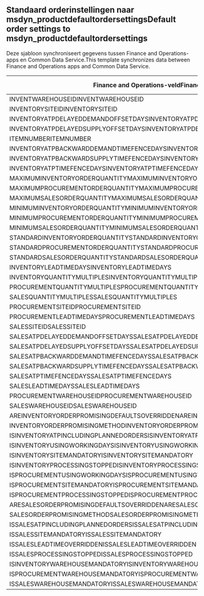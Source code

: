 ## <a name="default-order-settings-to-msdyn_productdefaultordersettings"></a><span data-ttu-id="50a97-101">Standaard orderinstellingen naar msdyn_productdefaultordersettings</span><span class="sxs-lookup"><span data-stu-id="50a97-101">Default order settings to msdyn_productdefaultordersettings</span></span>

<span data-ttu-id="50a97-102">Deze sjabloon synchroniseert gegevens tussen Finance and Operations-apps en Common Data Service.</span><span class="sxs-lookup"><span data-stu-id="50a97-102">This template synchronizes data between Finance and Operations apps and Common Data Service.</span></span>

<span data-ttu-id="50a97-103">Finance and Operations-veld</span><span class="sxs-lookup"><span data-stu-id="50a97-103">Finance and Operations field</span></span> | <span data-ttu-id="50a97-104">Toewijzingstype</span><span class="sxs-lookup"><span data-stu-id="50a97-104">Map type</span></span> | <span data-ttu-id="50a97-105">Ander Dynamics 365-veld</span><span class="sxs-lookup"><span data-stu-id="50a97-105">Other Dynamics 365 field</span></span> | <span data-ttu-id="50a97-106">Standaardwaarde</span><span class="sxs-lookup"><span data-stu-id="50a97-106">Default value</span></span>
---|---|---|---
<span data-ttu-id="50a97-107">INVENTWAREHOUSEID</span><span class="sxs-lookup"><span data-stu-id="50a97-107">INVENTWAREHOUSEID</span></span> | = | <span data-ttu-id="50a97-108">msdyn_inventorywarehouse.msdyn_warehouseidentifier</span><span class="sxs-lookup"><span data-stu-id="50a97-108">msdyn_inventorywarehouse.msdyn_warehouseidentifier</span></span> | 
<span data-ttu-id="50a97-109">INVENTORYSITEID</span><span class="sxs-lookup"><span data-stu-id="50a97-109">INVENTORYSITEID</span></span> | = | <span data-ttu-id="50a97-110">msdyn_inventorysite.msdyn_siteid</span><span class="sxs-lookup"><span data-stu-id="50a97-110">msdyn_inventorysite.msdyn_siteid</span></span> | 
<span data-ttu-id="50a97-111">INVENTORYATPDELAYEDDEMANDOFFSETDAYS</span><span class="sxs-lookup"><span data-stu-id="50a97-111">INVENTORYATPDELAYEDDEMANDOFFSETDAYS</span></span> | = | <span data-ttu-id="50a97-112">msdyn_inventoryatpdelayeddemandoffsetdays</span><span class="sxs-lookup"><span data-stu-id="50a97-112">msdyn_inventoryatpdelayeddemandoffsetdays</span></span> | 
<span data-ttu-id="50a97-113">INVENTORYATPDELAYEDSUPPLYOFFSETDAYS</span><span class="sxs-lookup"><span data-stu-id="50a97-113">INVENTORYATPDELAYEDSUPPLYOFFSETDAYS</span></span> | = | <span data-ttu-id="50a97-114">msdyn_inventoryatpdelayedsupplyoffsetdays</span><span class="sxs-lookup"><span data-stu-id="50a97-114">msdyn_inventoryatpdelayedsupplyoffsetdays</span></span> | 
<span data-ttu-id="50a97-115">ITEMNUMBER</span><span class="sxs-lookup"><span data-stu-id="50a97-115">ITEMNUMBER</span></span> | = | <span data-ttu-id="50a97-116">msdyn_itemnumber.msdyn_itemnumber</span><span class="sxs-lookup"><span data-stu-id="50a97-116">msdyn_itemnumber.msdyn_itemnumber</span></span> | 
<span data-ttu-id="50a97-117">INVENTORYATPBACKWARDDEMANDTIMEFENCEDAYS</span><span class="sxs-lookup"><span data-stu-id="50a97-117">INVENTORYATPBACKWARDDEMANDTIMEFENCEDAYS</span></span> | = | <span data-ttu-id="50a97-118">msdyn_inventoryatpbackwarddemandtimefencedays</span><span class="sxs-lookup"><span data-stu-id="50a97-118">msdyn_inventoryatpbackwarddemandtimefencedays</span></span> | 
<span data-ttu-id="50a97-119">INVENTORYATPBACKWARDSUPPLYTIMEFENCEDAYS</span><span class="sxs-lookup"><span data-stu-id="50a97-119">INVENTORYATPBACKWARDSUPPLYTIMEFENCEDAYS</span></span> | = | <span data-ttu-id="50a97-120">msdyn_inventoryatpbackwardsupplytimefencedays</span><span class="sxs-lookup"><span data-stu-id="50a97-120">msdyn_inventoryatpbackwardsupplytimefencedays</span></span> | 
<span data-ttu-id="50a97-121">INVENTORYATPTIMEFENCEDAYS</span><span class="sxs-lookup"><span data-stu-id="50a97-121">INVENTORYATPTIMEFENCEDAYS</span></span> | = | <span data-ttu-id="50a97-122">msdyn_inventoryatptimefencedays</span><span class="sxs-lookup"><span data-stu-id="50a97-122">msdyn_inventoryatptimefencedays</span></span> | 
<span data-ttu-id="50a97-123">MAXIMUMINVENTORYORDERQUANTITY</span><span class="sxs-lookup"><span data-stu-id="50a97-123">MAXIMUMINVENTORYORDERQUANTITY</span></span> | = | <span data-ttu-id="50a97-124">msdyn_maximuminventoryorderquantity</span><span class="sxs-lookup"><span data-stu-id="50a97-124">msdyn_maximuminventoryorderquantity</span></span> | 
<span data-ttu-id="50a97-125">MAXIMUMPROCUREMENTORDERQUANTITY</span><span class="sxs-lookup"><span data-stu-id="50a97-125">MAXIMUMPROCUREMENTORDERQUANTITY</span></span> | = | <span data-ttu-id="50a97-126">msdyn_maximumprocurementorderquantity</span><span class="sxs-lookup"><span data-stu-id="50a97-126">msdyn_maximumprocurementorderquantity</span></span> | 
<span data-ttu-id="50a97-127">MAXIMUMSALESORDERQUANTITY</span><span class="sxs-lookup"><span data-stu-id="50a97-127">MAXIMUMSALESORDERQUANTITY</span></span> | = | <span data-ttu-id="50a97-128">msdyn_maximumsalesorderquantity</span><span class="sxs-lookup"><span data-stu-id="50a97-128">msdyn_maximumsalesorderquantity</span></span> | 
<span data-ttu-id="50a97-129">MINIMUMINVENTORYORDERQUANTITY</span><span class="sxs-lookup"><span data-stu-id="50a97-129">MINIMUMINVENTORYORDERQUANTITY</span></span> | = | <span data-ttu-id="50a97-130">msdyn_minimuminventoryorderquantity</span><span class="sxs-lookup"><span data-stu-id="50a97-130">msdyn_minimuminventoryorderquantity</span></span> | 
<span data-ttu-id="50a97-131">MINIMUMPROCUREMENTORDERQUANTITY</span><span class="sxs-lookup"><span data-stu-id="50a97-131">MINIMUMPROCUREMENTORDERQUANTITY</span></span> | = | <span data-ttu-id="50a97-132">msdyn_minimumprocurementorderquantity</span><span class="sxs-lookup"><span data-stu-id="50a97-132">msdyn_minimumprocurementorderquantity</span></span> | 
<span data-ttu-id="50a97-133">MINIMUMSALESORDERQUANTITY</span><span class="sxs-lookup"><span data-stu-id="50a97-133">MINIMUMSALESORDERQUANTITY</span></span> | = | <span data-ttu-id="50a97-134">msdyn_minimumsalesorderquantity</span><span class="sxs-lookup"><span data-stu-id="50a97-134">msdyn_minimumsalesorderquantity</span></span> | 
<span data-ttu-id="50a97-135">STANDARDINVENTORYORDERQUANTITY</span><span class="sxs-lookup"><span data-stu-id="50a97-135">STANDARDINVENTORYORDERQUANTITY</span></span> | = | <span data-ttu-id="50a97-136">msdyn_standardinventoryorderquantity</span><span class="sxs-lookup"><span data-stu-id="50a97-136">msdyn_standardinventoryorderquantity</span></span> | 
<span data-ttu-id="50a97-137">STANDARDPROCUREMENTORDERQUANTITY</span><span class="sxs-lookup"><span data-stu-id="50a97-137">STANDARDPROCUREMENTORDERQUANTITY</span></span> | = | <span data-ttu-id="50a97-138">msdyn_standardprocurementorderquantity</span><span class="sxs-lookup"><span data-stu-id="50a97-138">msdyn_standardprocurementorderquantity</span></span> | 
<span data-ttu-id="50a97-139">STANDARDSALESORDERQUANTITY</span><span class="sxs-lookup"><span data-stu-id="50a97-139">STANDARDSALESORDERQUANTITY</span></span> | = | <span data-ttu-id="50a97-140">msdyn_standardsalesorderquantity</span><span class="sxs-lookup"><span data-stu-id="50a97-140">msdyn_standardsalesorderquantity</span></span> | 
<span data-ttu-id="50a97-141">INVENTORYLEADTIMEDAYS</span><span class="sxs-lookup"><span data-stu-id="50a97-141">INVENTORYLEADTIMEDAYS</span></span> | = | <span data-ttu-id="50a97-142">msdyn_inventoryleadtimedays</span><span class="sxs-lookup"><span data-stu-id="50a97-142">msdyn_inventoryleadtimedays</span></span> | 
<span data-ttu-id="50a97-143">INVENTORYQUANTITYMULTIPLES</span><span class="sxs-lookup"><span data-stu-id="50a97-143">INVENTORYQUANTITYMULTIPLES</span></span> | = | <span data-ttu-id="50a97-144">msdyn_inventoryquantitymultiples</span><span class="sxs-lookup"><span data-stu-id="50a97-144">msdyn_inventoryquantitymultiples</span></span> | 
<span data-ttu-id="50a97-145">PROCUREMENTQUANTITYMULTIPLES</span><span class="sxs-lookup"><span data-stu-id="50a97-145">PROCUREMENTQUANTITYMULTIPLES</span></span> | = | <span data-ttu-id="50a97-146">msdyn_procurementquantitymultiples</span><span class="sxs-lookup"><span data-stu-id="50a97-146">msdyn_procurementquantitymultiples</span></span> | 
<span data-ttu-id="50a97-147">SALESQUANTITYMULTIPLES</span><span class="sxs-lookup"><span data-stu-id="50a97-147">SALESQUANTITYMULTIPLES</span></span> | = | <span data-ttu-id="50a97-148">msdyn_salesquantitymultiples</span><span class="sxs-lookup"><span data-stu-id="50a97-148">msdyn_salesquantitymultiples</span></span> | 
<span data-ttu-id="50a97-149">PROCUREMENTSITEID</span><span class="sxs-lookup"><span data-stu-id="50a97-149">PROCUREMENTSITEID</span></span> | = | <span data-ttu-id="50a97-150">msdyn_procurementsite.msdyn_siteid</span><span class="sxs-lookup"><span data-stu-id="50a97-150">msdyn_procurementsite.msdyn_siteid</span></span> | 
<span data-ttu-id="50a97-151">PROCUREMENTLEADTIMEDAYS</span><span class="sxs-lookup"><span data-stu-id="50a97-151">PROCUREMENTLEADTIMEDAYS</span></span> | = | <span data-ttu-id="50a97-152">msdyn_procurementleadtimedays</span><span class="sxs-lookup"><span data-stu-id="50a97-152">msdyn_procurementleadtimedays</span></span> | 
<span data-ttu-id="50a97-153">SALESSITEID</span><span class="sxs-lookup"><span data-stu-id="50a97-153">SALESSITEID</span></span> | = | <span data-ttu-id="50a97-154">msdyn_salessite.msdyn_siteid</span><span class="sxs-lookup"><span data-stu-id="50a97-154">msdyn_salessite.msdyn_siteid</span></span> | 
<span data-ttu-id="50a97-155">SALESATPDELAYEDDEMANDOFFSETDAYS</span><span class="sxs-lookup"><span data-stu-id="50a97-155">SALESATPDELAYEDDEMANDOFFSETDAYS</span></span> | = | <span data-ttu-id="50a97-156">msdyn_salesatpdelayeddemandoffsetdays</span><span class="sxs-lookup"><span data-stu-id="50a97-156">msdyn_salesatpdelayeddemandoffsetdays</span></span> | 
<span data-ttu-id="50a97-157">SALESATPDELAYEDSUPPLYOFFSETDAYS</span><span class="sxs-lookup"><span data-stu-id="50a97-157">SALESATPDELAYEDSUPPLYOFFSETDAYS</span></span> | = | <span data-ttu-id="50a97-158">msdyn_salesatpdelayedsupplyoffsetdays</span><span class="sxs-lookup"><span data-stu-id="50a97-158">msdyn_salesatpdelayedsupplyoffsetdays</span></span> | 
<span data-ttu-id="50a97-159">SALESATPBACKWARDDEMANDTIMEFENCEDAYS</span><span class="sxs-lookup"><span data-stu-id="50a97-159">SALESATPBACKWARDDEMANDTIMEFENCEDAYS</span></span> | = | <span data-ttu-id="50a97-160">msdyn_salesatpbackwarddemandtimefencedays</span><span class="sxs-lookup"><span data-stu-id="50a97-160">msdyn_salesatpbackwarddemandtimefencedays</span></span> | 
<span data-ttu-id="50a97-161">SALESATPBACKWARDSUPPLYTIMEFENCEDAYS</span><span class="sxs-lookup"><span data-stu-id="50a97-161">SALESATPBACKWARDSUPPLYTIMEFENCEDAYS</span></span> | = | <span data-ttu-id="50a97-162">msdyn_salesatpbackwardsupplytimefencedays</span><span class="sxs-lookup"><span data-stu-id="50a97-162">msdyn_salesatpbackwardsupplytimefencedays</span></span> | 
<span data-ttu-id="50a97-163">SALESATPTIMEFENCEDAYS</span><span class="sxs-lookup"><span data-stu-id="50a97-163">SALESATPTIMEFENCEDAYS</span></span> | = | <span data-ttu-id="50a97-164">msdyn_salesatptimefencedays</span><span class="sxs-lookup"><span data-stu-id="50a97-164">msdyn_salesatptimefencedays</span></span> | 
<span data-ttu-id="50a97-165">SALESLEADTIMEDAYS</span><span class="sxs-lookup"><span data-stu-id="50a97-165">SALESLEADTIMEDAYS</span></span> | = | <span data-ttu-id="50a97-166">msdyn_salesleadtimedays</span><span class="sxs-lookup"><span data-stu-id="50a97-166">msdyn_salesleadtimedays</span></span> | 
<span data-ttu-id="50a97-167">PROCUREMENTWAREHOUSEID</span><span class="sxs-lookup"><span data-stu-id="50a97-167">PROCUREMENTWAREHOUSEID</span></span> | = | <span data-ttu-id="50a97-168">msdyn_procurementwarehouse.msdyn_warehouseidentifier</span><span class="sxs-lookup"><span data-stu-id="50a97-168">msdyn_procurementwarehouse.msdyn_warehouseidentifier</span></span> | 
<span data-ttu-id="50a97-169">SALESWAREHOUSEID</span><span class="sxs-lookup"><span data-stu-id="50a97-169">SALESWAREHOUSEID</span></span> | = | <span data-ttu-id="50a97-170">msdyn_saleswarehouse.msdyn_warehouseidentifier</span><span class="sxs-lookup"><span data-stu-id="50a97-170">msdyn_saleswarehouse.msdyn_warehouseidentifier</span></span> | 
<span data-ttu-id="50a97-171">AREINVENTORYORDERPROMISINGDEFAULTSOVERRIDDEN</span><span class="sxs-lookup"><span data-stu-id="50a97-171">AREINVENTORYORDERPROMISINGDEFAULTSOVERRIDDEN</span></span> | >< | <span data-ttu-id="50a97-172">msdyn_areinventoryorderdefaultsoverridden</span><span class="sxs-lookup"><span data-stu-id="50a97-172">msdyn_areinventoryorderdefaultsoverridden</span></span> | 
<span data-ttu-id="50a97-173">INVENTORYORDERPROMISINGMETHOD</span><span class="sxs-lookup"><span data-stu-id="50a97-173">INVENTORYORDERPROMISINGMETHOD</span></span> | >< | <span data-ttu-id="50a97-174">msdyn_inventoryorderpromisingmethod</span><span class="sxs-lookup"><span data-stu-id="50a97-174">msdyn_inventoryorderpromisingmethod</span></span> | 
<span data-ttu-id="50a97-175">ISINVENTORYATPINCLUDINGPLANNEDORDERS</span><span class="sxs-lookup"><span data-stu-id="50a97-175">ISINVENTORYATPINCLUDINGPLANNEDORDERS</span></span> | >< | <span data-ttu-id="50a97-176">msdyn_isinventoryatpincludingplannedorders</span><span class="sxs-lookup"><span data-stu-id="50a97-176">msdyn_isinventoryatpincludingplannedorders</span></span> | 
<span data-ttu-id="50a97-177">ISINVENTORYUSINGWORKINGDAYS</span><span class="sxs-lookup"><span data-stu-id="50a97-177">ISINVENTORYUSINGWORKINGDAYS</span></span> | >< | <span data-ttu-id="50a97-178">msdyn_isinventoryusingworkingdays</span><span class="sxs-lookup"><span data-stu-id="50a97-178">msdyn_isinventoryusingworkingdays</span></span> | 
<span data-ttu-id="50a97-179">ISINVENTORYSITEMANDATORY</span><span class="sxs-lookup"><span data-stu-id="50a97-179">ISINVENTORYSITEMANDATORY</span></span> | >< | <span data-ttu-id="50a97-180">msdyn_isinventorysitemandatory</span><span class="sxs-lookup"><span data-stu-id="50a97-180">msdyn_isinventorysitemandatory</span></span> | 
<span data-ttu-id="50a97-181">ISINVENTORYPROCESSINGSTOPPED</span><span class="sxs-lookup"><span data-stu-id="50a97-181">ISINVENTORYPROCESSINGSTOPPED</span></span> | >< | <span data-ttu-id="50a97-182">msdyn_isinventoryprocessingstopped</span><span class="sxs-lookup"><span data-stu-id="50a97-182">msdyn_isinventoryprocessingstopped</span></span> | 
<span data-ttu-id="50a97-183">ISPROCUREMENTUSINGWORKINGDAYS</span><span class="sxs-lookup"><span data-stu-id="50a97-183">ISPROCUREMENTUSINGWORKINGDAYS</span></span> | >< | <span data-ttu-id="50a97-184">msdyn_isprocurementusingworkingdays</span><span class="sxs-lookup"><span data-stu-id="50a97-184">msdyn_isprocurementusingworkingdays</span></span> | 
<span data-ttu-id="50a97-185">ISPROCUREMENTSITEMANDATORY</span><span class="sxs-lookup"><span data-stu-id="50a97-185">ISPROCUREMENTSITEMANDATORY</span></span> | >< | <span data-ttu-id="50a97-186">msdyn_isprocurementsitemandatory</span><span class="sxs-lookup"><span data-stu-id="50a97-186">msdyn_isprocurementsitemandatory</span></span> | 
<span data-ttu-id="50a97-187">ISPROCUREMENTPROCESSINGSTOPPED</span><span class="sxs-lookup"><span data-stu-id="50a97-187">ISPROCUREMENTPROCESSINGSTOPPED</span></span> | >< | <span data-ttu-id="50a97-188">msdyn_isprocurementprocessingstopped</span><span class="sxs-lookup"><span data-stu-id="50a97-188">msdyn_isprocurementprocessingstopped</span></span> | 
<span data-ttu-id="50a97-189">ARESALESORDERPROMISINGDEFAULTSOVERRIDDEN</span><span class="sxs-lookup"><span data-stu-id="50a97-189">ARESALESORDERPROMISINGDEFAULTSOVERRIDDEN</span></span> | >< | <span data-ttu-id="50a97-190">msdyn_aresalesorderdefaultsoverridden</span><span class="sxs-lookup"><span data-stu-id="50a97-190">msdyn_aresalesorderdefaultsoverridden</span></span> | 
<span data-ttu-id="50a97-191">SALESORDERPROMISINGMETHOD</span><span class="sxs-lookup"><span data-stu-id="50a97-191">SALESORDERPROMISINGMETHOD</span></span> | >< | <span data-ttu-id="50a97-192">msdyn_salesorderpromisingmethod</span><span class="sxs-lookup"><span data-stu-id="50a97-192">msdyn_salesorderpromisingmethod</span></span> | 
<span data-ttu-id="50a97-193">ISSALESATPINCLUDINGPLANNEDORDERS</span><span class="sxs-lookup"><span data-stu-id="50a97-193">ISSALESATPINCLUDINGPLANNEDORDERS</span></span> | >< | <span data-ttu-id="50a97-194">msdyn_issalesatpincludingplannedorders</span><span class="sxs-lookup"><span data-stu-id="50a97-194">msdyn_issalesatpincludingplannedorders</span></span> | 
<span data-ttu-id="50a97-195">ISSALESSITEMANDATORY</span><span class="sxs-lookup"><span data-stu-id="50a97-195">ISSALESSITEMANDATORY</span></span> | >< | <span data-ttu-id="50a97-196">msdyn_issalessitemandatory</span><span class="sxs-lookup"><span data-stu-id="50a97-196">msdyn_issalessitemandatory</span></span> | 
<span data-ttu-id="50a97-197">ISSALESLEADTIMEOVERRIDDEN</span><span class="sxs-lookup"><span data-stu-id="50a97-197">ISSALESLEADTIMEOVERRIDDEN</span></span> | >< | <span data-ttu-id="50a97-198">msdyn_issalesleadtimeoverridden</span><span class="sxs-lookup"><span data-stu-id="50a97-198">msdyn_issalesleadtimeoverridden</span></span> | 
<span data-ttu-id="50a97-199">ISSALESPROCESSINGSTOPPED</span><span class="sxs-lookup"><span data-stu-id="50a97-199">ISSALESPROCESSINGSTOPPED</span></span> | >< | <span data-ttu-id="50a97-200">msdyn_issalesprocessingstopped</span><span class="sxs-lookup"><span data-stu-id="50a97-200">msdyn_issalesprocessingstopped</span></span> | 
<span data-ttu-id="50a97-201">ISINVENTORYWAREHOUSEMANDATORY</span><span class="sxs-lookup"><span data-stu-id="50a97-201">ISINVENTORYWAREHOUSEMANDATORY</span></span> | >< | <span data-ttu-id="50a97-202">msdyn_isinventorywarehousemandatory</span><span class="sxs-lookup"><span data-stu-id="50a97-202">msdyn_isinventorywarehousemandatory</span></span> | 
<span data-ttu-id="50a97-203">ISPROCUREMENTWAREHOUSEMANDATORY</span><span class="sxs-lookup"><span data-stu-id="50a97-203">ISPROCUREMENTWAREHOUSEMANDATORY</span></span> | >< | <span data-ttu-id="50a97-204">msdyn_isprocurementwarehousemandatory</span><span class="sxs-lookup"><span data-stu-id="50a97-204">msdyn_isprocurementwarehousemandatory</span></span> | 
<span data-ttu-id="50a97-205">ISSALESWAREHOUSEMANDATORY</span><span class="sxs-lookup"><span data-stu-id="50a97-205">ISSALESWAREHOUSEMANDATORY</span></span> | >< | <span data-ttu-id="50a97-206">msdyn_issaleswarehousemandatory</span><span class="sxs-lookup"><span data-stu-id="50a97-206">msdyn_issaleswarehousemandatory</span></span> | 
